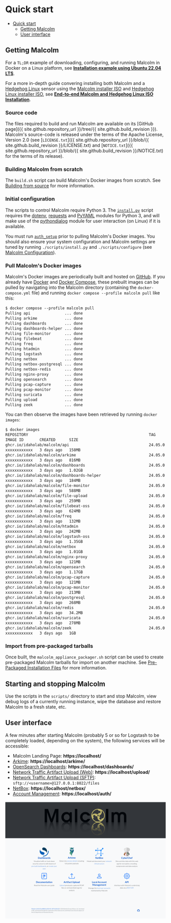 # <a name="QuickStart"></a>Quick start

* [Quick start](#QuickStart)
    - [Getting Malcolm](#GetMalcolm)
    - [User interface](#UserInterfaceURLs)

## <a name="GetMalcolm"></a>Getting Malcolm

For a `TL;DR` example of downloading, configuring, and running Malcolm in Docker on a Linux platform, see **[Installation example using Ubuntu 22.04 LTS](ubuntu-install-example.md#InstallationExample)**.

For a more in-depth guide convering installing both Malcolm and a [Hedgehog Linux](hedgehog.md) sensor using the [Malcolm installer ISO](malcolm-iso.md#ISO) and [Hedgehog Linux installer ISO](hedgehog-installation.md#HedgehogInstallation), see **[End-to-end Malcolm and Hedgehog Linux ISO Installation](malcolm-hedgehog-e2e-iso-install.md#InstallationExample)**.

### Source code

The files required to build and run Malcolm are available on its [GitHub page]({{ site.github.repository_url }}/tree/{{ site.github.build_revision }}). Malcolm's source-code is released under the terms of the Apache License, Version 2.0 (see [`LICENSE.txt`]({{ site.github.repository_url }}/blob/{{ site.github.build_revision }}/LICENSE.txt) and [`NOTICE.txt`]({{ site.github.repository_url }}/blob/{{ site.github.build_revision }}/NOTICE.txt) for the terms of its release).

### Building Malcolm from scratch

The `build.sh` script can build Malcolm's Docker images from scratch. See [Building from source](development.md#Build) for more information.

### Initial configuration

The scripts to control Malcolm require Python 3. The [`install.py`](malcolm-config.md#ConfigAndTuning) script requires the [dotenv](https://github.com/theskumar/python-dotenv), [requests](https://docs.python-requests.org/en/latest/) and [PyYAML](https://pyyaml.org/) modules for Python 3, and will make use of the [pythondialog](https://pythondialog.sourceforge.io/) module for user interaction (on Linux) if it is available.

You must run [`auth_setup`](authsetup.md#AuthSetup) prior to pulling Malcolm's Docker images. You should also ensure your system configuration and Malcolm settings are tuned by running `./scripts/install.py` and `./scripts/configure` (see [Malcolm Configuration](malcolm-config.md#ConfigAndTuning)).
    
### Pull Malcolm's Docker images

Malcolm's Docker images are periodically built and hosted on [GitHub](https://github.com/orgs/idaholab/packages?repo_name=Malcolm). If you already have [Docker](https://www.docker.com/) and [Docker Compose](https://docs.docker.com/compose/), these prebuilt images can be pulled by navigating into the Malcolm directory (containing the `docker-compose.yml` file) and running `docker compose --profile malcolm pull` like this:
```
$ docker compose --profile malcolm pull
Pulling api               ... done
Pulling arkime            ... done
Pulling dashboards        ... done
Pulling dashboards-helper ... done
Pulling file-monitor      ... done
Pulling filebeat          ... done
Pulling freq              ... done
Pulling htadmin           ... done
Pulling logstash          ... done
Pulling netbox            ... done
Pulling netbox-postgresql ... done
Pulling netbox-redis      ... done
Pulling nginx-proxy       ... done
Pulling opensearch        ... done
Pulling pcap-capture      ... done
Pulling pcap-monitor      ... done
Pulling suricata          ... done
Pulling upload            ... done
Pulling zeek              ... done
```

You can then observe the images have been retrieved by running `docker images`:
```
$ docker images
REPOSITORY                                                     TAG               IMAGE ID       CREATED      SIZE
ghcr.io/idaholab/malcolm/api                                   24.05.0           xxxxxxxxxxxx   3 days ago   158MB
ghcr.io/idaholab/malcolm/arkime                                24.05.0           xxxxxxxxxxxx   3 days ago   816MB
ghcr.io/idaholab/malcolm/dashboards                            24.05.0           xxxxxxxxxxxx   3 days ago   1.02GB
ghcr.io/idaholab/malcolm/dashboards-helper                     24.05.0           xxxxxxxxxxxx   3 days ago   184MB
ghcr.io/idaholab/malcolm/file-monitor                          24.05.0           xxxxxxxxxxxx   3 days ago   588MB
ghcr.io/idaholab/malcolm/file-upload                           24.05.0           xxxxxxxxxxxx   3 days ago   259MB
ghcr.io/idaholab/malcolm/filebeat-oss                          24.05.0           xxxxxxxxxxxx   3 days ago   624MB
ghcr.io/idaholab/malcolm/freq                                  24.05.0           xxxxxxxxxxxx   3 days ago   132MB
ghcr.io/idaholab/malcolm/htadmin                               24.05.0           xxxxxxxxxxxx   3 days ago   242MB
ghcr.io/idaholab/malcolm/logstash-oss                          24.05.0           xxxxxxxxxxxx   3 days ago   1.35GB
ghcr.io/idaholab/malcolm/netbox                                24.05.0           xxxxxxxxxxxx   3 days ago   1.01GB
ghcr.io/idaholab/malcolm/nginx-proxy                           24.05.0           xxxxxxxxxxxx   3 days ago   121MB
ghcr.io/idaholab/malcolm/opensearch                            24.05.0           xxxxxxxxxxxx   3 days ago   1.17GB
ghcr.io/idaholab/malcolm/pcap-capture                          24.05.0           xxxxxxxxxxxx   3 days ago   121MB
ghcr.io/idaholab/malcolm/pcap-monitor                          24.05.0           xxxxxxxxxxxx   3 days ago   213MB
ghcr.io/idaholab/malcolm/postgresql                            24.05.0           xxxxxxxxxxxx   3 days ago   268MB
ghcr.io/idaholab/malcolm/redis                                 24.05.0           xxxxxxxxxxxx   3 days ago   34.2MB
ghcr.io/idaholab/malcolm/suricata                              24.05.0           xxxxxxxxxxxx   3 days ago   278MB
ghcr.io/idaholab/malcolm/zeek                                  24.05.0           xxxxxxxxxxxx   3 days ago   1GB
```

### Import from pre-packaged tarballs

Once built, the `malcolm_appliance_packager.sh` script can be used to create pre-packaged Malcolm tarballs for import on another machine. See [Pre-Packaged Installation Files](development.md#Packager) for more information.

## Starting and stopping Malcolm

Use the scripts in the `scripts/` directory to start and stop Malcolm, view debug logs of a currently running
instance, wipe the database and restore Malcolm to a fresh state, etc.

## <a name="UserInterfaceURLs"></a>User interface

A few minutes after starting Malcolm (probably 5 or so for Logstash to be completely loaded, depending on the system), the following services will be accessible:

* Malcolm Landing Page: **https://localhost/**
* [Arkime](https://arkime.com/): **https://localhost/arkime/**
* [OpenSearch Dashboards](https://opensearch.org/docs/latest/dashboards/index/): **https://localhost/dashboards/**
* [Network Traffic Artifact Upload (Web)](upload.md#Upload): **https://localhost/upload/**
* [Network Traffic Artifact Upload (SFTP)](upload.md#Upload): `sftp://<username>@127.0.0.1:8022/files`
* [NetBox](asset-interaction-analysis.md#AssetInteractionAnalysis): **https://localhost/netbox/**
* [Account Management](authsetup.md#AuthBasicAccountManagement): **https://localhost/auth/**

![Malcolm Landing Page](./images/screenshots/malcolm_landing_page.png)